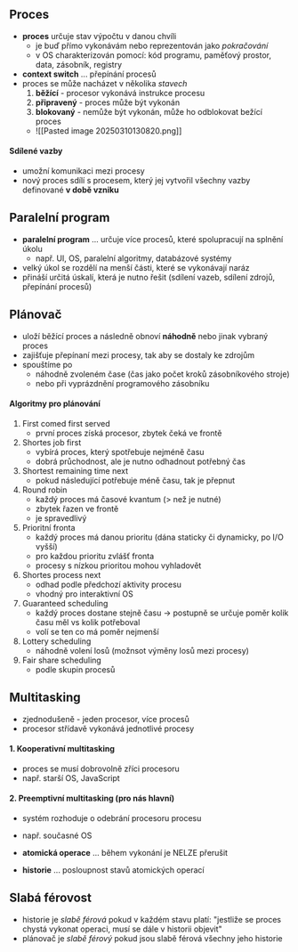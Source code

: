 ## Proces
- **proces** určuje stav výpočtu v danou chvíli
	- je buď přímo vykonávám nebo reprezentován jako *pokračování*
	- v OS charakterizován pomocí: kód programu, paměťový prostor, data, zásobník, registry
- **context switch** ... přepínání procesů
- proces se může nacházet v několika *stavech*
	1) **běžící** - procesor vykonává instrukce procesu
	2) **připravený** - proces může být vykonán
	3) **blokovaný** - nemůže být vykonán, může ho odblokovat bežící proces
	- ![[Pasted image 20250310130820.png]]
#### Sdílené vazby
- umožní komunikaci mezi procesy
- nový proces sdílí s procesem, který jej vytvořil všechny vazby definované **v době vzniku**
## Paralelní program
- **paralelní program** ... určuje více procesů, které spolupracují na splnění úkolu
	- např. UI, OS, paralelní algoritmy, databázové systémy
- velký úkol se rozdělí na menší části, které se vykonávají naráz
- přináší určitá úskalí, která je nutno řešit (sdílení vazeb, sdílení zdrojů, přepínání procesů)

## Plánovač
- uloží běžící proces a následně obnoví **náhodně** nebo jinak vybraný proces
- zajišťuje přepínaní mezi procesy, tak aby se dostaly ke zdrojům
- spouštíme po
	- náhodně zvoleném čase (čas jako počet kroků zásobníkového stroje)
	- nebo při vyprázdnění programového zásobníku

#### Algoritmy pro plánování
1) First comed first served
	- první proces získá procesor, zbytek čeká ve frontě
2) Shortes job first
	- vybírá proces, který spotřebuje nejméně času
	- dobrá průchodnost, ale je nutno odhadnout potřebný čas
3) Shortest remaining time next
	- pokud následující potřebuje méně času, tak je přepnut
4) Round robin
	- každý proces má časové kvantum (> než je nutné)
	- zbytek řazen ve frontě
	- je spravedlivý
5) Prioritní fronta
	- každý proces má danou prioritu (dána staticky či dynamicky, po I/O vyšší)
	- pro každou prioritu zvlášť fronta
	- procesy s nízkou prioritou mohou vyhladovět
6) Shortes process next
	- odhad podle předchozí aktivity procesu
	- vhodný pro interaktivní OS
7) Guaranteed scheduling
	- každý proces dostane stejně času -> postupně se určuje poměr kolik času měl vs kolik potřeboval
	- volí se ten co má poměr nejmenší
8) Lottery scheduling
	- náhodně volení losů (možnsot výměny losů mezi procesy)
9) Fair share scheduling
	- podle skupin procesů
## Multitasking
- zjednodušeně - jeden procesor, více procesů
- procesor střídavě vykonává jednotlivé procesy
#### 1. Kooperativní multitasking
- proces se musí dobrovolně zříci procesoru
- např. starší OS, JavaScript
#### 2. Preemptivní multitasking (pro nás hlavní)
- systém rozhoduje o odebrání procesoru procesu
- např. současné OS

- **atomická operace** ... během vykonání je NELZE přerušit
- **historie** ... posloupnost stavů atomických operací
## Slabá férovost
- historie je *slabě férová* pokud v každém stavu platí: "jestliže se proces chystá vykonat operaci, musí se dále v historii objevit"
- plánovač je *slabě férový* pokud jsou slabě férová všechny jeho historie
